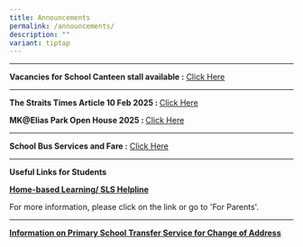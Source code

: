 ```yaml
---
title: Announcements
permalink: /announcements/
description: ""
variant: tiptap
---
```

<hr>
<p><strong>Vacancies for School Canteen stall available :</strong>  <a href="/canteenad/" rel="noopener nofollow" target="_blank">Click Here</a>
</p>
<hr>
<p><strong>The Straits Times Article 10 Feb 2025 : </strong><a href="/mkeliaspark/media-release/" rel="noopener nofollow" target="_blank">Click Here</a>
</p>
<p><strong>MK@Elias Park Open House 2025 : </strong><a href="/mk-elias-park-open-house-2025/" rel="noopener nofollow" target="_blank">Click Here</a>
</p>
<hr>
<p><strong>School Bus Services and Fare :</strong>  <a href="/information/school-bus-service/sbof/" rel="noopener noreferrer nofollow" target="_blank">Click Here</a>
</p>
<hr>
<p><strong>Useful Links for Students</strong>
</p>
<p><strong><a href="https://staging.d3975mj8dcgb9n.amplifyapp.com/for-parents/hbl/" rel="noopener noreferrer nofollow" target="_blank">Home-based Learning/ SLS Helpline</a></strong>
</p>
<p>For more information, please click on the link or go to 'For Parents'.</p>
<hr>
<p><strong><a href="https://staging.d3975mj8dcgb9n.amplifyapp.com/for-parents/forms/" rel="noopener noreferrer nofollow" target="_blank">Information on Primary School Transfer Service for Change of Address</a></strong>
</p>